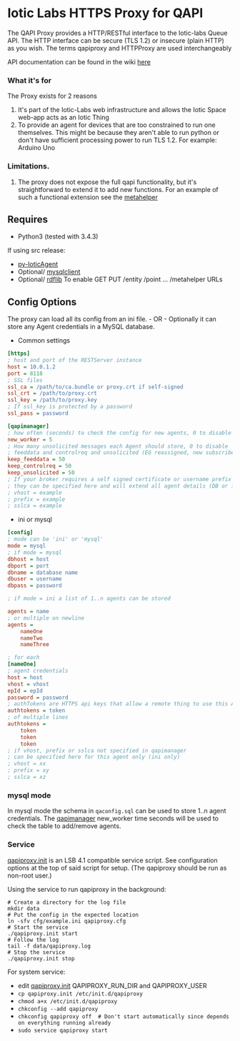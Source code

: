 # Iotic Labs HTTPS Proxy for QAPI

The QAPI Proxy provides a HTTP/RESTful interface to the Iotic-labs Queue API.  The HTTP interface
can be secure (TLS 1.2) or insecure (plain HTTP) as you wish.  The terms qapiproxy and HTTPProxy are used interchangeably

API documentation can be found in the wiki [here](https://github.com/Iotic-Labs/IoticHttp/wiki)

### What it's for
The Proxy exists for 2 reasons

1. It's part of the Iotic-Labs web infrastructure and allows the Iotic Space web-app acts as an Iotic Thing
2. To provide an agent for devices that are too constrained to run one themselves.
This might be because they aren't able to run python or don't have sufficient processing power to run TLS 1.2.  For example: Arduino Uno

### Limitations.
1. The proxy does not expose the full qapi functionality, but it's straightforward to extend it to add new functions.
For an example of such a functional extension see the [metahelper](src/qapiproxy/RDFHelper.py)

## Requires

- Python3 (tested with 3.4.3)

If using src release:
- [py-IoticAgent](https://github.com/Iotic-Labs/py-IoticAgent)
- Optional/ [mysqlclient](https://pypi.python.org/pypi/mysqlclient)
- Optional/ [rdflib](https://pypi.python.org/pypi/rdflib) To enable GET PUT /entity /point ... /metahelper URLs


## Config Options

The proxy can load all its config from an ini file. - OR -
Optionally it can store any Agent credentials in a MySQL database.

- Common settings

```ini
[https]
; host and port of the RESTServer instance
host = 10.0.1.2
port = 8118
; SSL files
ssl_ca = /path/to/ca.bundle or proxy.crt if self-signed
ssl_crt = /path/to/proxy.crt
ssl_key = /path/to/proxy.key
; If ssl_key is protected by a password
ssl_pass = password

[qapimanager]
; how often (seconds) to check the config for new agents, 0 to disable
new_worker = 5
; How many unsolicited messages each Agent should store, 0 to disable
; feeddata and controlreq and unsolicited (EG reassigned, new subscriber etc)
keep_feeddata = 50
keep_controlreq = 50
keep_unsolicited = 50
; If your broker requires a self signed certificate or username prefix or vhost
; they can be specified here and will extend all agent details (DB or ini)
; vhost = example
; prefix = example
; sslca = example
```

- ini or mysql

```ini
[config]
; mode can be 'ini' or 'mysql'
mode = mysql
; if mode = mysql
dbhost = host
dbport = port
dbname = database name
dbuser = username
dbpass = password

; if mode = ini a list of 1..n agents can be stored

agents = name
; or multiple on newline
agents =
    nameOne
    nameTwo
    nameThree

; for each
[nameOne]
; agent credentials
host = host
vhost = vhost
epId = epId
password = password
; authTokens are HTTPS api keys that allow a remote thing to use this Agent
authtokens = token
; of multiple lines
authtokens =
    token
    token
    token
; if vhost, prefix or sslca not specified in qapimanager
; can be specified here for this agent only (ini only)
; vhost = xx
; prefix = xy
; sslca = xz
```

### mysql mode

In mysql mode the schema in `qaconfig.sql` can be used to store 1..n agent credentials.
The [qapimanager](src/qapiproxy/QAPIManager.py) new_worker time seconds will be used to check the table to add/remove agents.


### Service

[qapiproxy.init](qapiproxy.init) is an LSB 4.1 compatible service script. See configuration options at the top of said script for
setup. (The qapiproxy should be run as non-root user.)

Using the service to run qapiproxy in the background:

```shell
# Create a directory for the log file
mkdir data
# Put the config in the expected location
ln -sfv cfg/example.ini qapiproxy.cfg
# Start the service
./qapiproxy.init start
# Follow the log
tail -f data/qapiproxy.log
# Stop the service
./qapiproxy.init stop
```

For system service:

- edit [qapiproxy.init](qapiproxy.init) QAPIPROXY_RUN_DIR and QAPIPROXY_USER
- `cp qapiproxy.init /etc/init.d/qapiproxy`
- `chmod a+x /etc/init.d/qapiproxy`
- `chkconfig --add qapiproxy`
- `chkconfig qapiproxy off  # Don't start automatically since depends on everything running already`
- `sudo service qapiproxy start`
